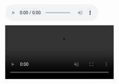
<audio src="/assets/Media/Audio/samsara.mp3" controls></audio>

<video src="/assets/Media/Videos/atami-station-iphone.mp4" autoplay muted playsinline width="350">
</video>

